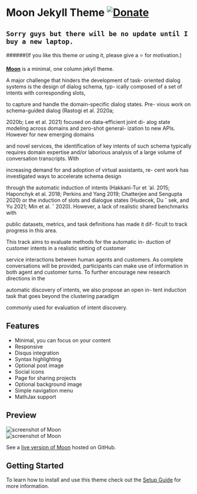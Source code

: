 # Moon Jekyll Theme [![Donate](https://img.shields.io/badge/paypal-donate-blue.svg)](https://www.paypal.me/taylantatli/0usd)  
   
## `Sorry guys but there will be no update until I buy a new laptop.`
    
######(If you like this theme or using it, please give a :star: for motivation.)

**[Moon](https://taylantatli.github.io/Moon)** is a minimal, one column jekyll theme.


A major challenge that hinders the development of task-
oriented dialog systems is the design of dialog schema, typ-
ically composed of a set of intents with corresponding slots,

to capture and handle the domain-specific dialog states. Pre-
vious work on schema-guided dialog (Rastogi et al. 2020a;

2020b; Lee et al. 2021) focused on data-efficient joint di-
alog state modeling across domains and zero-shot general-
ization to new APIs. However for new emerging domains

and novel services, the identification of key intents of such
schema typically requires domain expertise and/or laborious
analysis of a large volume of conversation transcripts. With

increasing demand for and adoption of virtual assistants, re-
cent work has investigated ways to accelerate schema design

through the automatic induction of intents (Hakkani-Tur et  ̈
al. 2015; Haponchyk et al. 2018; Perkins and Yang 2019;
Chatterjee and Sengupta 2020) or the induction of slots and
dialogue states (Hudecek, Du ˇ sek, and Yu 2021; Min et al. ˇ
2020). However, a lack of realistic shared benchmarks with

public datasets, metrics, and task definitions has made it dif-
ficult to track progress in this area.

This track aims to evaluate methods for the automatic in-
duction of customer intents in a realistic setting of customer

service interactions between human agents and customers.
As complete conversations will be provided, participants
can make use of information in both agent and customer
turns. To further encourage new research directions in the

automatic discovery of intents, we also propose an open in-
tent induction task that goes beyond the clustering paradigm

commonly used for evaluation of intent discovery.

## Features 
* Minimal, you can focus on your content 
* Responsive  
* Disqus integration
* Syntax highlighting
* Optional post image
* Social icons
* Page for sharing projects
* Optional background image
* Simple navigation menu
* MathJax support 
 
## Preview

![screenshot of Moon](https://cloud.githubusercontent.com/assets/754514/14509720/61c61058-01d6-11e6-93ab-0918515ecd56.png)    
![screenshot of Moon](https://cloud.githubusercontent.com/assets/754514/14509716/61ac6c8e-01d6-11e6-879f-8308883de790.png)

See a [live version of Moon](https://taylantatli.github.io/Moon) hosted on GitHub.

## Getting Started

To learn how to install and use this theme check out the [Setup Guide](https://taylantatli.github.io/Moon/moon-theme/) for more information.
